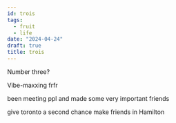 ```yaml
---
id: trois
tags:
  - fruit
  - life
date: "2024-04-24"
draft: true
title: trois
---
```


Number three?

Vibe-maxxing frfr

been meeting ppl and made some very important friends

give toronto a second chance
make friends in Hamilton
